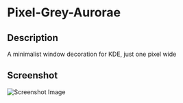 # Pixel-Grey-Aurorae

## Description
A minimalist window decoration for KDE, just one pixel wide

## Screenshot
![Screenshot Image](SpecterInAHusk/Pixel-Grey-Aurorae/2022-05-28_18-58_1.png)

